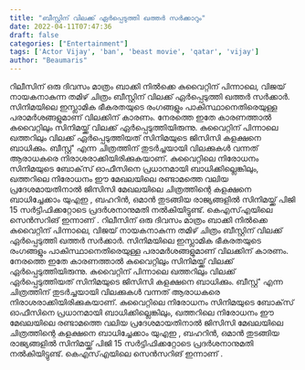```yaml
---
title: "ബീസ്റ്റിന് വിലക്ക് ഏർപ്പെടുത്തി ഖത്തർ സർക്കാറും"
date: 2022-04-11T07:47:36
draft: false
categories: ["Entertainment"]
tags: ['Actor Vijay', 'ban', 'beast movie', 'qatar', 'vijay']
author: "Beaumaris"
---
```


റിലീസിന് ഒരു ദിവസം മാത്രം ബാക്കി നിൽക്കെ കുവൈറ്റിന് പിന്നാലെ, വിജയ് നായകനാകുന്ന തമിഴ് ചിത്രം ബീസ്റ്റിന് വിലക്ക് ഏർപ്പെടുത്തി ഖത്തർ സർക്കാർ. സിനിമയിലെ ഇസ്ലാമിക ഭീകരതയുടെ രംഗങ്ങളും പാകിസ്ഥാനെതിരെയുള്ള പരാമർശങ്ങളുമാണ് വിലക്കിന് കാരണം. നേരത്തെ ഇതേ കാരണത്താൽ കുവൈറ്റിലും സിനിമയ്ക്ക് വിലക്ക് ഏർപ്പെടുത്തിയിരുന്നു. കുവൈറ്റിന് പിന്നാലെ ഖത്തറിലും വിലക്ക് ഏർപ്പെടുത്തിയത് സിനിമയുടെ ജിസിസി കളക്ഷനെ ബാധിക്കും. ബീസ്റ്റ്' എന്ന ചിത്രത്തിന് തുടർച്ചയായി വിലക്കുകൾ വന്നത് ആരാധകരെ നിരാശരാക്കിയിരിക്കുകയാണ്. കുവൈറ്റിലെ നിരോധനം സിനിമയുടെ ബോക്‌സ് ഓഫീസിനെ പ്രധാനമായി ബാധിക്കില്ലെങ്കിലും, ഖത്തറിലെ നിരോധനം ഈ മേഖലയിലെ രണ്ടാമത്തെ വലിയ പ്രദേശമായതിനാൽ ജിസിസി മേഖലയിലെ ചിത്രത്തിന്റെ കളക്ഷനെ ബാധിച്ചേക്കാം യുഎഇ , ബഹറിൻ, ഒമാൻ തുടങ്ങിയ രാജ്യങ്ങളിൽ സിനിമയ്ക്ക് പിജി 15 സർട്ടിഫിക്കറ്റോടെ പ്രദർശനാനുമതി നൽകിയിട്ടുണ്ട്. കെഎസ്എയിലെ സെൻസറിങ് ഇന്നാണ് .
റിലീസിന് ഒരു ദിവസം മാത്രം ബാക്കി നിൽക്കെ കുവൈറ്റിന് പിന്നാലെ, വിജയ് നായകനാകുന്ന തമിഴ് ചിത്രം ബീസ്റ്റിന് വിലക്ക് ഏർപ്പെടുത്തി ഖത്തർ സർക്കാർ. സിനിമയിലെ ഇസ്ലാമിക ഭീകരതയുടെ രംഗങ്ങളും പാകിസ്ഥാനെതിരെയുള്ള പരാമർശങ്ങളുമാണ് വിലക്കിന് കാരണം. നേരത്തെ ഇതേ കാരണത്താൽ കുവൈറ്റിലും സിനിമയ്ക്ക് വിലക്ക് ഏർപ്പെടുത്തിയിരുന്നു. കുവൈറ്റിന് പിന്നാലെ ഖത്തറിലും വിലക്ക് ഏർപ്പെടുത്തിയത് സിനിമയുടെ ജിസിസി കളക്ഷനെ ബാധിക്കും. ബീസ്റ്റ്' എന്ന ചിത്രത്തിന് തുടർച്ചയായി വിലക്കുകൾ വന്നത് ആരാധകരെ നിരാശരാക്കിയിരിക്കുകയാണ്. കുവൈറ്റിലെ നിരോധനം സിനിമയുടെ ബോക്‌സ് ഓഫീസിനെ പ്രധാനമായി ബാധിക്കില്ലെങ്കിലും, ഖത്തറിലെ നിരോധനം ഈ മേഖലയിലെ രണ്ടാമത്തെ വലിയ പ്രദേശമായതിനാൽ ജിസിസി മേഖലയിലെ ചിത്രത്തിന്റെ കളക്ഷനെ ബാധിച്ചേക്കാം യുഎഇ , ബഹറിൻ, ഒമാൻ തുടങ്ങിയ രാജ്യങ്ങളിൽ സിനിമയ്ക്ക് പിജി 15 സർട്ടിഫിക്കറ്റോടെ പ്രദർശനാനുമതി നൽകിയിട്ടുണ്ട്. കെഎസ്എയിലെ സെൻസറിങ് ഇന്നാണ് .
